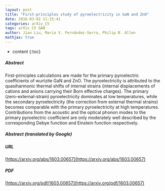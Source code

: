```yaml
---
layout: post
title: "First-principles study of pyroelectricity in GaN and ZnO"
date: 2016-03-02 11:15:41
categories: arXiv_CV
tags: arXiv_CV GAN
author: Jian Liu, Maria V. Fernández-Serra, Philip B. Allen
mathjax: true
---
```


* content
{:toc}

##### Abstract
First-principles calculations are made for the primary pyroelectric coefficients of wurtzite GaN and ZnO. The pyroelectricity is attributed to the quasiharmonic thermal shifts of internal strains (internal displacements of cations and anions carrying their Born effective charges). The primary (zero-external-strain) pyroelectricity dominates at low temperatures, while the secondary pyroelectricity (the correction from external thermal strains) becomes comparable with the primary pyroelectricity at high temperatures. Contributions from the acoustic and the optical phonon modes to the primary pyroelectric coefficient are only moderately well described by the corresponding Debye function and Einstein function respectively.

##### Abstract (translated by Google)


##### URL
[https://arxiv.org/abs/1603.00657](https://arxiv.org/abs/1603.00657)

##### PDF
[https://arxiv.org/pdf/1603.00657](https://arxiv.org/pdf/1603.00657)

